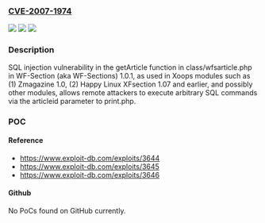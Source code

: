 ### [CVE-2007-1974](https://cve.mitre.org/cgi-bin/cvename.cgi?name=CVE-2007-1974)
![](https://img.shields.io/static/v1?label=Product&message=n%2Fa&color=blue)
![](https://img.shields.io/static/v1?label=Version&message=n%2Fa&color=blue)
![](https://img.shields.io/static/v1?label=Vulnerability&message=n%2Fa&color=brighgreen)

### Description

SQL injection vulnerability in the getArticle function in class/wfsarticle.php in WF-Section (aka WF-Sections) 1.0.1, as used in Xoops modules such as (1) Zmagazine 1.0, (2) Happy Linux XFsection 1.07 and earlier, and possibly other modules, allows remote attackers to execute arbitrary SQL commands via the articleid parameter to print.php.

### POC

#### Reference
- https://www.exploit-db.com/exploits/3644
- https://www.exploit-db.com/exploits/3645
- https://www.exploit-db.com/exploits/3646

#### Github
No PoCs found on GitHub currently.

